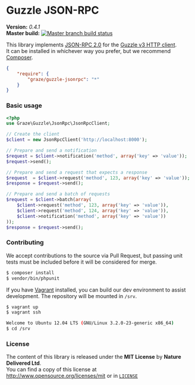 # Guzzle JSON-RPC #

**Version:** *0.4.1*<br/>
**Master build:** [![Master branch build status][travis-master]][travis]

This library implements [JSON-RPC 2.0][jsonrpc] for the [Guzzle v3 HTTP client][guzzle].<br/>
It can be installed in whichever way you prefer, but we recommend [Composer][packagist].
```json
{
    "require": {
        "graze/guzzle-jsonrpc": "*"
    }
}
```

### Basic usage ###
```php
<?php
use Graze\Guzzle\JsonRpc\JsonRpcClient;

// Create the client
$client = new JsonRpcClient('http://localhost:8000');

// Prepare and send a notification
$request = $client->notification('method', array('key' => 'value'));
$request->send();

// Prepare and send a request that expects a response
$request  = $client->request('method', 123, array('key' => 'value'));
$response = $request->send();

// Prepare and send a batch of requests
$request = $client->batch(array(
    $client->request('method', 123, array('key' => 'value')),
    $client->request('method', 124, array('key' => 'value')),
    $client->notification('method', array('key' => 'value'))
));
$response = $request->send();
```

### Contributing ###
We accept contributions to the source via Pull Request,
but passing unit tests must be included before it will be considered for merge.
```bash
$ composer install
$ vendor/bin/phpunit
```

If you have [Vagrant][vagrant] installed, you can build our dev environment to assist development.
The repository will be mounted in `/srv`.
```bash
$ vagrant up
$ vagrant ssh

Welcome to Ubuntu 12.04 LTS (GNU/Linux 3.2.0-23-generic x86_64)
$ cd /srv
```

### License ###
The content of this library is released under the **MIT License** by **Nature Delivered Ltd**.<br/>
You can find a copy of this license at http://www.opensource.org/licenses/mit or in [`LICENSE`][license]

<!-- Links -->
[travis]: https://travis-ci.org/graze/guzzle-jsonrpc
[travis-master]: https://travis-ci.org/graze/guzzle-jsonrpc.png?branch=master
[packagist]: https://packagist.org/packages/graze/guzzle-jsonrpc
[vagrant]: http://vagrantup.com
[jsonrpc]: http://jsonrpc.org/specification
[guzzle]: https://github.com/guzzle/guzzle3
[license]: /LICENSE
